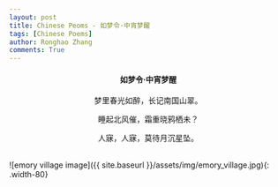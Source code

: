 ```yaml
---
layout: post
title: Chinese Peoms - 如梦令·中宵梦醒
tags: [Chinese Poems]
author: Ronghao Zhang
comments: True 
---
```


<div align = "center">
    
</div>

<div align = "center">
    <h4>如梦令·中宵梦醒</h4>
    <p>梦里春光如醉，长记南国山翠。</p>
    <p>睡起北风催，霜重晓鸦栖未？</p>
    <p>人寐，人寐，莫待月沉星坠。</p>
</div>
<br>
![emory village image]({{ site.baseurl }}/assets/img/emory_village.jpg){: .width-80}